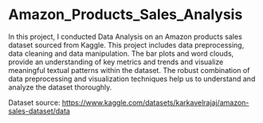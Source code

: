 # Amazon_Products_Sales_Analysis
In this project, I conducted Data Analysis on an Amazon products sales dataset sourced from Kaggle. This project includes data preprocessing, data cleaning and data manipulation.  The bar plots and word clouds, provide an understanding of key metrics and trends and visualize meaningful textual patterns within the dataset. The robust combination of data preprocessing and visualization techniques help us to understand and analyze the dataset thoroughly.

Dataset source: https://www.kaggle.com/datasets/karkavelrajaj/amazon-sales-dataset/data
